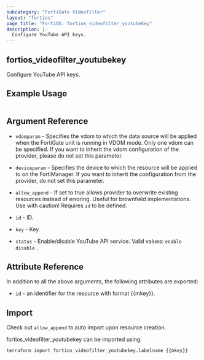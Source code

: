 ```yaml
---
subcategory: "FortiGate Videofilter"
layout: "fortios"
page_title: "FortiOS: fortios_videofilter_youtubekey"
description: |-
  Configure YouTube API keys.
---
```


## fortios_videofilter_youtubekey
Configure YouTube API keys.

## Example Usage

```hcl

```

## Argument Reference
* `vdomparam` - Specifies the vdom to which the data source will be applied when the FortiGate unit is running in VDOM mode. Only one vdom can be specified. If you want to inherit the vdom configuration of the provider, please do not set this parameter.
* `deviceparam` - Specifies the device to which the resource will be applied to on the FortiManager. If you want to inherit the configuration from the provider, do not set this parameter.
* `allow_append` - If set to true allows provider to overwrite existing resources instead of erroring. Useful for brownfield implementations. Use with caution! Requires `id` to be defined.

* `id` - ID.
* `key` - Key.
* `status` - Enable/disable YouTube API service. Valid values: `enable` `disable` .

## Attribute Reference

In addition to all the above arguments, the following attributes are exported:
* `id` - an identifier for the resource with format {{mkey}}.

## Import

Check out `allow_append` to auto import upon resource creation.

fortios_videofilter_youtubekey can be imported using:
```sh
terraform import fortios_videofilter_youtubekey.labelname {{mkey}}
```
